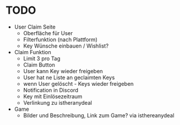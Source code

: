 # TODO
- User Claim Seite
  - Oberfläche für User
  - Filterfunktion (nach Plattform)
  - Key Wünsche einbauen / Wishlist?
- Claim Funktion
  - Limit 3 pro Tag
  - Claim Button
  - User kann Key wieder freigeben
  - User hat ne Liste an geclaimten Keys
  - wenn User gelöscht - Keys wieder freigeben
  - Notification in Discord
  - Key mit Einlösezeitraum
  - Verlinkung zu istheranydeal
- Game
  - Bilder und Beschreibung, Link zum Game? via isthereanydeal
